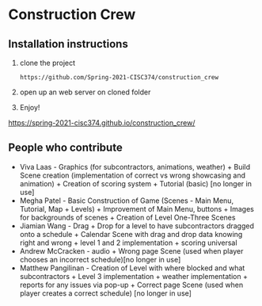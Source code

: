 # Construction Crew
## Installation instructions
1. clone the project
    
    `https://github.com/Spring-2021-CISC374/construction_crew`
2. open up an web server on cloned folder
3. Enjoy!


https://spring-2021-cisc374.github.io/construction_crew/



## People who contribute
 - Viva Laas - Graphics (for subcontractors, animations, weather) + Build Scene creation (implementation of correct vs wrong showcasing and animation) + Creation of scoring system + Tutorial (basic) [no longer in use]
 - Megha Patel - Basic Construction of Game (Scenes - Main Menu, Tutorial, Map + Levels) + Improvement of Main Menu, buttons + Images for backgrounds of scenes + Creation of Level One-Three Scenes
 - Jiamian Wang - Drag + Drop for a level to have subcontractors dragged onto a schedule + Calendar Scene with drag and drop data knowing right and wrong + level 1 and 2 implementation + scoring universal
 - Andrew McCracken - audio + Wrong page Scene (used when player chooses an incorrect schedule)[no longer in use]
 - Matthew Pangilinan - Creation of Level with where blocked and what subcontractors + Level 3 implementation + weather implementation + reports for any issues via pop-up + Correct page Scene (used when player creates a correct schedule) [no longer in use] 
